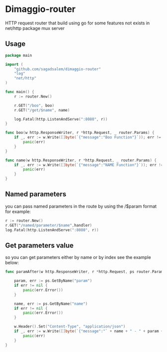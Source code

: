# Dimaggio-router

<p>HTTP request router that build using go for some features not exists in net/http package mux server</p>

## Usage

```go
package main

import (
	"github.com/sagadsalem/dimaggio-router"
	"log"
	"net/http"
)

func main() {
	r := router.New()

	r.GET("/boo", boo)
	r.GET("/get/$name", name)

	log.Fatal(http.ListenAndServe(":8080", r))
}

func boo(w http.ResponseWriter, r *http.Request, _ router.Params) {
	if _, err := w.Write([]byte(`{"message":"Boo Function"}`)); err != nil {
		panic(err)
	}
}

func name(w http.ResponseWriter, r *http.Request, _ router.Params) {
	if _, err := w.Write([]byte(`{"message":"NAME Function"}`)); err != nil {
		panic(err)
	}
}

```

## Named parameters

<p>you can pass named parameters in the route by using the /$param format for example:</p>

```go
r := router.New()
r.GET("/named/parameter/$name",handler)
log.Fatal(http.ListenAndServe(":8080", r))
```

## Get parameters value

<p>so you can get parameters either by name or by index see the example below:</p>

```go
func paramAfter(w http.ResponseWriter, r *http.Request, ps router.Params) {

	param, err := ps.GetByName("param")
	if err != nil {
		panic(err.Error())
	}

	name, err := ps.GetByName("name")
	if err != nil {
		panic(err.Error())
	}

	w.Header().Set("Content-Type", "application/json")
	if _, err := w.Write([]byte(`{"message":"` + name + " - " + param + `"}`)); err != nil {
		panic(err)
	}
}
```